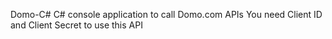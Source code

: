 Domo-C#
C# console application to call Domo.com APIs
You need Client ID and Client Secret to use this API

